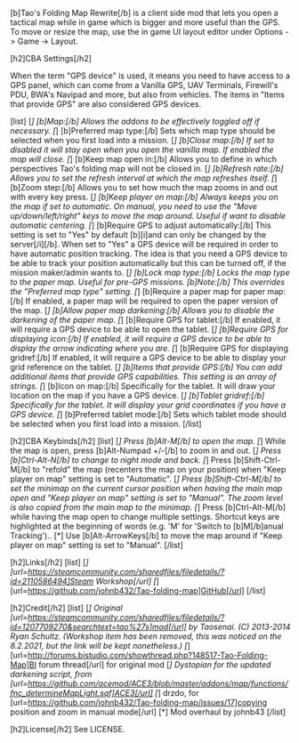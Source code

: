 [b]Tao's Folding Map Rewrite[/b] is a client side mod that lets you open a tactical map while in game which is bigger and more useful than the GPS. To move or resize the map, use the in game UI layout editor under Options -> Game -> Layout.

[h2]CBA Settings[/h2]

When the term "GPS device" is used, it means you need to have access to a GPS panel, which can come from a Vanilla GPS, UAV Terminals, Firewill's PDU, BWA's Navipad and more, but also from vehicles.
The items in "Items that provide GPS" are also considered GPS devices.

[list]
[*] [b]Map:[/b] Allows the addons to be effectively toggled off if necessary.
[*] [b]Preferred map type:[/b] Sets which map type should be selected when you first load into a mission.
[*] [b]Close map:[/b] If set to disabled it will stay open when you open the vanilla map. If enabled the map will close.
[*] [b]Keep map open in:[/b] Allows you to define in which perspectives Tao's folding map will not be closed in.
[*] [b]Refresh rate:[/b] Allows you to set the refresh interval at which the map refreshes itself.
[*] [b]Zoom step:[/b] Allows you to set how much the map zooms in and out with every key press.
[*] [b]Keep player on map:[/b] Always keeps you on the map if set to automatic. On manual, you need to use the "Move up/down/left/right" keys to move the map around. Useful if want to disable automatic centering.
[*] [b]Require GPS to adjust automatically:[/b] This setting is set to "Yes" by default [b][i]and can only be changed by the server[/i][/b].
When set to "Yes" a GPS device will be required in order to have automatic position tracking. The idea is that you need a GPS device to be able to track your position automatically but this can be turned off, if the mission maker/admin wants to.
[*] [b]Lock map type:[/b] Locks the map type to the paper map. Useful for pre-GPS missions. [b]Note:[/b] This overrides the "Preferred map type" setting.
[*] [b]Require a paper map for paper map:[/b] If enabled, a paper map will be required to open the paper version of the map.
[*] [b]Allow paper map darkening:[/b] Allows you to disable the darkening of the paper map.
[*] [b]Require GPS for tablet:[/b] If enabled, it will require a GPS device to be able to open the tablet.
[*] [b]Require GPS for displaying icon:[/b] If enabled, it will require a GPS device to be able to display the arrow indicating where you are.
[*] [b]Require GPS for displaying gridref:[/b] If enabled, it will require a GPS device to be able to display your grid reference on the tablet.
[*] [b]Items that provide GPS:[/b] You can add additional items that provide GPS capabilities. This setting is an array of strings.
[*] [b]Icon on map:[/b] Specifically for the tablet. It will draw your location on the map if you have a GPS device.
[*] [b]Tablet gridref:[/b] Specifically for the tablet. It will display your grid coordinates if you have a GPS device.
[*] [b]Preferred tablet mode:[/b] Sets which tablet mode should be selected when you first load into a mission.
[/list]

[h2]CBA Keybinds[/h2]
[list]
[*] Press [b]Alt-M[/b] to open the map.
[*] While the map is open, press [b]Alt-Numpad +/-[/b] to zoom in and out.
[*] Press [b]Ctrl-Alt-N[/b] to change to night mode and back.
[*] Press [b]Shift-Ctrl-M[/b] to "refold" the map (recenters the map on your position) when "Keep player on map" setting is set to "Automatic".
[*] Press [b]Shift-Ctrl-M[/b] to set the minimap on the current cursor position when having the main map open and "Keep player on map" setting is set to "Manual". The zoom level is also copied from the main map to the minimap.
[*] Press [b]Ctrl-Alt-M[/b] while having the map open to change multiple settings. Shortcut keys are highlighted at the beginning of words (e.g. 'M' for 'Switch to [b]M[/b]anual Tracking')..
[*] Use [b]Alt-ArrowKeys[/b] to move the map around if "Keep player on map" setting is set to "Manual".
[/list]

[h2]Links[/h2]
[list]
[*] [url=https://steamcommunity.com/sharedfiles/filedetails/?id=2110586494]Steam Workshop[/url]
[*] [url=https://github.com/johnb432/Tao-folding-map]GitHub[/url]
[/list]

[h2]Credit[/h2]
[list]
[*] Original [url=https://steamcommunity.com/sharedfiles/filedetails/?id=1207709270&searchtext=tao%27s]mod[/url] by Taosenai. (C) 2013-2014 Ryan Schultz. (Workshop item has been removed, this was noticed on the 8.2.2021, but the link will be kept nonetheless.)
[*] [url=http://forums.bistudio.com/showthread.php?148517-Tao-Folding-Map]BI forum thread[/url] for original mod
[*] Dystopian for the updated darkening script, from [url=https://github.com/acemod/ACE3/blob/master/addons/map/functions/fnc_determineMapLight.sqf]ACE3[/url]
[*] drzdo, for [url=https://github.com/johnb432/Tao-folding-map/issues/17]copying position and zoom in manual mode[/url]
[*] Mod overhaul by johnb43
[/list]

[h2]License[/h2]
See LICENSE.
